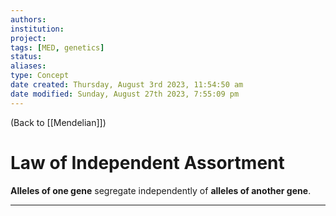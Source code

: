 ```yaml
---
authors: 
institution: 
project: 
tags: [MED, genetics]
status: 
aliases: 
type: Concept
date created: Thursday, August 3rd 2023, 11:54:50 am
date modified: Sunday, August 27th 2023, 7:55:09 pm
---
```


(Back to [[Mendelian]])

# Law of Independent Assortment

**Alleles of one gene** segregate independently of **alleles of another gene**.

---
